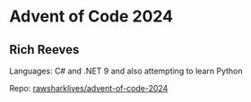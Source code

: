 # Advent of Code 2024
## Rich Reeves

Languages: C# and .NET 9 and also attempting to learn Python

Repo: [rawsharklives/advent-of-code-2024](https://github.com/rawsharklives/advent-of-code-2024)